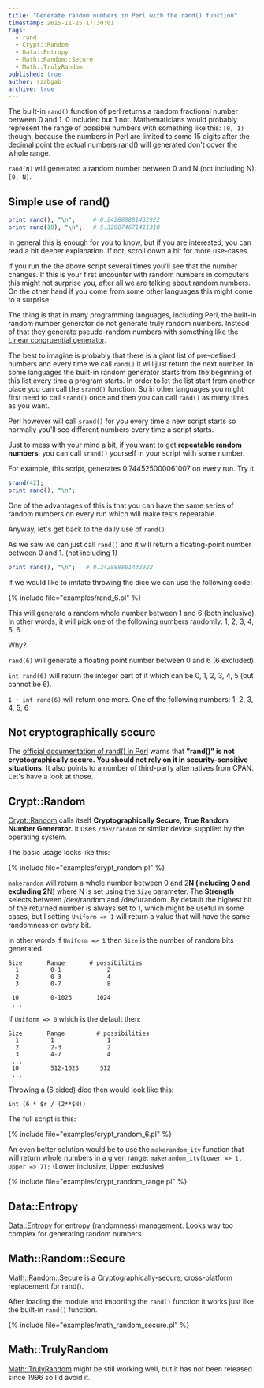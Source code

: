 ```yaml
---
title: "Generate random numbers in Perl with the rand() function"
timestamp: 2015-11-25T17:30:01
tags:
  - rand
  - Crypt::Random
  - Data::Entropy
  - Math::Random::Secure
  - Math::TrulyRandom
published: true
author: szabgab
archive: true
---
```



The built-in `rand()` function of perl returns a random fractional number
between 0 and 1. 0 included but 1 not. Mathematicians would probably represent the range
of possible numbers  with something like this: `[0, 1)` though, because the
numbers in Perl are limited to some 15 digits after the decimal point the actual
numbers rand() will generated don't cover the whole range.

`rand(N)` will generated a random number between 0 and N (not including N):
`[0, N)`.


## Simple use of rand()

```perl
print rand(), "\n";     # 0.242888881432922
print rand(10), "\n";   # 5.320874671411310
```

In general this is enough for you to know, but if you are interested, you can read a bit deeper
explanation. If not, scroll down a bit for more use-cases.

If you run the the above script several times you'll see that the number changes.
If this is your first encounter with random numbers in computers this might not
surprise you, after all we are talking about random numbers.
On the other hand if you come from some other languages this might come to a surprise.

The thing is that in many programming languages, including Perl, the built-in random number
generator do not generate truly random numbers. Instead of that they generate
pseudo-random numbers with something like the 
[Linear congruential generator](http://en.wikipedia.org/wiki/Linear_congruential_generator).

The best to imagine is probably that there is a giant list of pre-defined numbers and every time we
call `rand()` it will just return the next number. In some languages the built-in random generator
starts from the beginning of this list every time a program starts. In order to
let the list start from another place you can call the `srand()` function.
So in other languages you might first need to call `srand()` once and then you can call `rand()`
as many times as you want.

Perl however will call `srand()` for you every time a new script starts so normally you'll
see different numbers every time a script starts.

Just to mess with your mind a bit, if you want to get **repeatable random numbers**,
you can call `srand()` yourself in your script with some number.

For example, this script, generates 0.744525000061007 on every run. Try it.

```perl
srand(42);
print rand(), "\n";
```

One of the advantages of this is that you can have the same series of random numbers on every run which will
make tests repeatable.

Anyway, let's get back to the daily use of `rand()`

As we saw we can just call `rand()` and it will return a floating-point number between 0 and 1.
(not including 1)

```perl
print rand(), "\n";   # 0.242888881432922
```


If we would like to imitate throwing the dice we can use the following code:

{% include file="examples/rand_6.pl" %}

This will generate a random whole number between 1 and 6 (both inclusive).
In other words, it will pick one of the following numbers randomly: 1, 2, 3, 4, 5, 6.

Why?

`rand(6)` will generate a floating point number between 0 and 6 (6 excluded).

`int rand(6)` will return the integer part of it which can be 0, 1, 2, 3, 4, 5
(but cannot be 6).

`1 + int rand(6)` will return one more. One of the following numbers: 1, 2, 3, 4, 5, 6


## Not cryptographically secure

The [official documentation of rand() in Perl](https://metacpan.org/pod/perlfunc#rand)
warns that
**"rand()" is not cryptographically secure.  You should not rely
on it in security-sensitive situations.**
It also points to a number
of third-party alternatives from CPAN. Let's have a look at those.

## Crypt::Random

[Crypt::Random](https://metacpan.org/pod/Crypt::Random) calls itself **Cryptographically Secure, True Random Number Generator.**
it uses `/dev/random` or similar device supplied by the operating system.

The basic usage looks like this:

{% include file="examples/crypt_random.pl" %}

`makerandom` will return a whole number between 0 and 2**N (including 0 and excluding 2**N) where
N is set using the `Size` parameter.  The **Strength** selects between /dev/random and /dev/urandom.
By default the highest bit of the returned number is always set to 1, which might be useful in some cases,
but I setting `Uniform => 1` will return a value that will have the same randomness on every bit.

In other words if `Uniform => 1` then  `Size` is the number of random bits generated.

```
Size       Range       # possibilities
  1         0-1             2
  2         0-3             4
  3         0-7             8
 ...
 10         0-1023       1024
 ...
```

If `Uniform => 0` which is the default then:


```
Size       Range         # possibilities
  1         1               1
  2         2-3             2
  3         4-7             4
 ...
 10         512-1023      512
 ...
```

Throwing a (6 sided) dice then would look like this:

`int (6 * $r / (2**$N))`

The full script is this:

{% include file="examples/crypt_random_6.pl" %}

An even better solution would be to use the `makerandom_itv` function
that will return whole numbers in a given range: `makerandom_itv(Lower => 1, Upper => 7);`
(Lower inclusive, Upper exclusive)

{% include file="examples/crypt_random_range.pl" %}


## Data::Entropy

[Data::Entropy](https://metacpan.org/pod/Data::Entropy) for entropy (randomness) management.
Looks way too complex for generating random numbers.

## Math::Random::Secure

[Math::Random::Secure](https://metacpan.org/pod/Math::Random::Secure)
is a Cryptographically-secure, cross-platform replacement for rand().

After loading the module and importing the `rand()` function it works just like
the built-in `rand()` function.

{% include file="examples/math_random_secure.pl" %}

## Math::TrulyRandom

[Math::TrulyRandom](https://metacpan.org/release/Math-TrulyRandom) might be still
working well, but it has not been released since 1996 so I'd avoid it.

